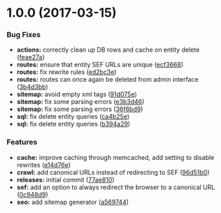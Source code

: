 <a name="1.0.0"></a>
# 1.0.0 (2017-03-15)


### Bug Fixes

* **actions:** correctly clean up DB rows and cache on entity delete ([feae27a](https://github.com/hypeJunction/hypeSeo/commit/feae27a))
* **routes:** ensure that entity SEF URLs are unique ([ecf3668](https://github.com/hypeJunction/hypeSeo/commit/ecf3668))
* **routes:** fix rewrite rules ([ed2bc3e](https://github.com/hypeJunction/hypeSeo/commit/ed2bc3e))
* **routes:** routes can once again be deleted from admin interface ([3b4d3bb](https://github.com/hypeJunction/hypeSeo/commit/3b4d3bb))
* **sitemap:** avoid empty xml tags ([91d075e](https://github.com/hypeJunction/hypeSeo/commit/91d075e))
* **sitemap:** fix some parsing errors ([e3b3d46](https://github.com/hypeJunction/hypeSeo/commit/e3b3d46))
* **sitemap:** fix some parsing errors ([36f6bd9](https://github.com/hypeJunction/hypeSeo/commit/36f6bd9))
* **sql:** fix delete entity queries ([ca4b25e](https://github.com/hypeJunction/hypeSeo/commit/ca4b25e))
* **sql:** fix delete entity queries ([b394a29](https://github.com/hypeJunction/hypeSeo/commit/b394a29))

### Features

* **cache:** improve caching through memcached, add setting to disable rewrites ([e14d76e](https://github.com/hypeJunction/hypeSeo/commit/e14d76e))
* **crawl:** add canonical URLs instead of redirecting to SEF ([96d51b0](https://github.com/hypeJunction/hypeSeo/commit/96d51b0))
* **releases:** initial commit ([77ae810](https://github.com/hypeJunction/hypeSeo/commit/77ae810))
* **sef:** add an option to always redirect the browser to a canonical URL ([0c948d9](https://github.com/hypeJunction/hypeSeo/commit/0c948d9))
* **seo:** add sitemap generator ([a569744](https://github.com/hypeJunction/hypeSeo/commit/a569744))




